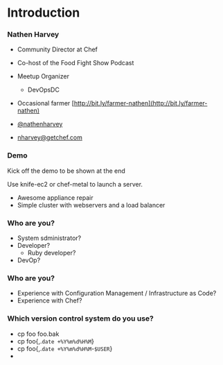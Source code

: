 # Introduction

### Nathen Harvey

* Community Director at Chef
* Co-host of the Food Fight Show Podcast
* Meetup Organizer
  * DevOpsDC
* Occasional farmer [http://bit.ly/farmer-nathen](http://bit.ly/farmer-nathen)

* [@nathenharvey](https://twitter.com/nathenharvey)
* [nharvey@getchef.com](mailto:nharvey@getchef.com)

### Demo

Kick off the demo to be shown at the end

Use knife-ec2 or chef-metal to launch a server.

* Awesome appliance repair
* Simple cluster with webservers and a load balancer

### Who are you?

* System sdministrator?
* Developer?
  * Ruby developer?
* DevOp?

### Who are you?

* Experience with Configuration Management / Infrastructure as Code?
* Experience with Chef?

### Which version control system do you use?

* cp foo foo.bak
* cp foo{,.`date +%Y%m%d%H%M`}
* cp foo{,.`date +%Y%m%d%H%M`-`$USER`}
* 
